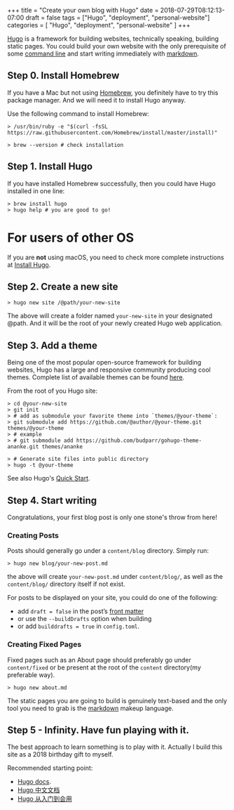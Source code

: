 +++
title = "Create your own blog with Hugo"
date = 2018-07-29T08:12:13-07:00
draft = false
tags = ["Hugo", "deployment", "personal-website"]
categories = [
    "Hugo",
    "deployment",
    "personal-website"
]
+++

[Hugo][1] is a framework for building websites, technically speaking, building static pages. You could build your own website with the only prerequisite of some [command line][2] and start writing immediately with [markdown][3]. 

## Step 0. Install Homebrew 
If you have a Mac but not using [Homebrew][4], you definitely have to try this package manager. And we will need it to install Hugo anyway.
  
Use the following command to install Homebrew:

	> /usr/bin/ruby -e "$(curl -fsSL https://raw.githubusercontent.com/Homebrew/install/master/install)"

	> brew --version # check installation

## Step 1. Install Hugo
If you have installed Homebrew successfully, then you could have Hugo installed in one line:

	> brew install hugo
	> hugo help # you are good to go!

For users of other OS
=====================
If you are **not** using macOS, you need to check more complete instructions at [Install Hugo][5].

## Step 2. Create a new site
	> hugo new site /@path/your-new-site
The above will create a folder named `your-new-site` in your designated @path. And it will be the root of your newly created Hugo web application.

## Step 3. Add a theme
Being one of the most popular open-source framework for building websites, Hugo has a large and responsive community producing cool themes. Complete list of available themes can be found [here][6].

From the root of you Hugo site:

	> cd @your-new-site
	> git init
	> # add as submodule your favorite theme into `themes/@your-theme`:
	> git submodule add https://github.com/@author/@your-theme.git themes/@your-theme
	> # example
	> # git submodule add https://github.com/budparr/gohugo-theme-ananke.git themes/ananke
	
	> # Generate site files into public directory
	> hugo -t @your-theme
  
See also Hugo's [Quick Start][10].
## Step 4. Start writing
Congratulations, your first blog post is only one stone's throw from here!
### Creating Posts
Posts should generally go under a `content/blog` directory. Simply run:

	> hugo new blog/your-new-post.md

the above will create `your-new-post.md` under `content/blog/`, as well as the `content/blog/` directory itself if not exist.
  
For posts to be displayed on your site, you could do one of the following:
   * add `draft = false` in the post’s [front matter][fm]
   * or use the `--buildDrafts` option when building
   * or add `builddrafts = true` in `config.toml`.
   
### Creating Fixed Pages
Fixed pages such as an About page should preferably go under `content/fixed` or be present at the root of the `content` directory(my preferable way).

	> hugo new about.md

The static pages you are going to build is genuinely text-based and the only tool you need to grab is the [markdown][7] makeup language.

## Step 5 - Infinity. Have fun playing with it.
The best approach to learn something is to play with it. Actually I build this site as a 2018 birthday gift to myself.
  
Recommended starting point: 

  - [Hugo docs][8].
  - [Hugo 中文文档][9]
  - [Hugo 从入门到会用][10]


[4]: https://brew.sh
[1]: https://gohugo.io
[2]: https://www.learnenough.com/command-line-tutorial
[3]: https://www.rstudio.com/wp-content/uploads/2015/02/rmarkdown-cheatsheet.pdf
[5]: https://gohugo.io/getting-started/installing/
[6]: https://themes.gohugo.io
[7]: https://www.markdownguide.org
[8]: https://gohugo.io/documentation/
[9]: http://www.gohugo.org/doc/tutorials/github-pages-blog/
[10]: https://blog.olowolo.com/post/hugo-quick-start/
[fm]: https://gohugo.io/content-management/front-matter/#readout
